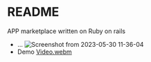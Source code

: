 # README

APP marketplace written on Ruby on rails

* ...
![Screenshot from 2023-05-30 11-36-04](https://github.com/arcossci/vendelo/assets/7585061/8746432f-7e21-48f7-ad82-1aa121e596f2)
* Demo 
[Video.webm](https://github.com/arcossci/vendelo/assets/7585061/4f93ad7b-ccde-454b-b6d9-1c8158beb109)
